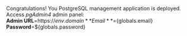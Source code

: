 Congratulations! You PostgreSQL management application is deployed.   
Access *pgAdmin4* admin panel:   
  **Admin URL**=https://${env.domain}   
  **Email**=${globals.email}   
  **Password**=${globals.password}   
